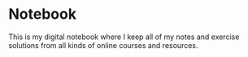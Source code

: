 # Notebook

 This is my digital notebook where I keep all of my notes and exercise solutions from all kinds of online courses and resources.	


